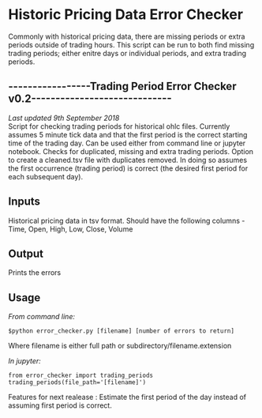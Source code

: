 # Historic Pricing Data Error Checker
Commonly with historical pricing data, there are missing periods or extra periods outside of trading hours. This script can be run to both 
find missing trading periods; either enitre days or individual periods, and extra trading periods.

## -----------------Trading Period Error Checker v0.2-----------------------------<br>
*Last updated 9th September 2018* <br>
Script for checking trading periods for historical ohlc files. Currently 
assumes 5 minute tick data and that the first period is the correct starting 
time of the trading day. Can be used either from command line or jupyter 
notebook. Checks for duplicated, missing and extra trading periods. Option to 
create a cleaned.tsv file with duplicates removed. In doing so assumes the first
occurrence (trading period) is correct (the desired first period for each subsequent day).

## Inputs
Historical pricing data in tsv format. Should have the following columns -Time, Open, High, Low, Close, Volume

## Output
Prints the errors

## Usage
*From command line:*
```
$python error_checker.py [filename] [number of errors to return]
```
Where filename is either full path or subdirectory/filename.extension

*In jupyter:*
```
from error_checker import trading_periods
trading_periods(file_path='[filename]')
```
Features for next realease : Estimate the first period of the day instead of assuming first period is correct. 
